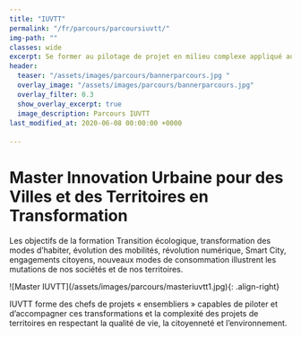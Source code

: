 ```yaml
---
title: "IUVTT"
permalink: "/fr/parcours/parcoursiuvtt/"
img-path: ""
classes: wide
excerpt: Se former au pilotage de projet en milieu complexe appliqué aux territoires en transformations globales
header:
  teaser: "/assets/images/parcours/bannerparcours.jpg "
  overlay_image: "/assets/images/parcours/bannerparcours.jpg"
  overlay_filter: 0.3
  show_overlay_excerpt: true
  image_description: Parcours IUVTT
last_modified_at: 2020-06-08 00:00:00 +0000

---
```


Master Innovation Urbaine pour des Villes et des Territoires en Transformation
==============================================================================
<p class="text-center">Les objectifs de la formation
Transition écologique, transformation des modes d’habiter, évolution des mobilités, révolution numérique, Smart City, engagements citoyens, nouveaux modes de consommation illustrent les mutations de nos sociétés et de nos territoires.</p>
![Master IUVTT](/assets/images/parcours/masteriuvtt1.jpg){: .align-right} 
 
IUVTT forme des chefs de projets « ensembliers » capables de piloter et d’accompagner ces transformations et la complexité des projets de territoires en respectant la qualité de vie, la citoyenneté et l’environnement.

